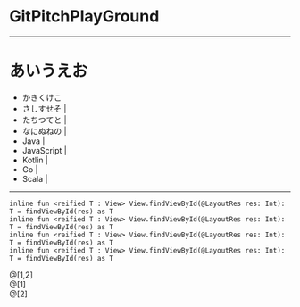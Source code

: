 # GitPitchPlayGround

---

# あいうえお

- かきくけこ
- さしすせそ |
- たちつてと |
- なにぬねの | 
- Java |
- JavaScript |
- Kotlin |
- Go |
- Scala |

---

```
inline fun <reified T : View> View.findViewById(@LayoutRes res: Int): T = findViewById(res) as T
inline fun <reified T : View> View.findViewById(@LayoutRes res: Int): T = findViewById(res) as T
inline fun <reified T : View> View.findViewById(@LayoutRes res: Int): T = findViewById(res) as T
inline fun <reified T : View> View.findViewById(@LayoutRes res: Int): T = findViewById(res) as T
```
@[1,2]  
@[1]  
@[2]
